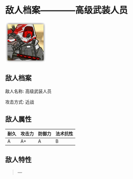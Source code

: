 # 敌人档案————高级武装人员

![高级武装人员](./eneIcons/高级武装人员.png)

## 敌人档案

敌人名称: 高级武装人员

攻击方式: 近战

## 敌人属性

| 耐久      | 攻击力  | 防御力 | 法术抗性 |
|---------|------|-----|------|
| A | A+ | A | B |

## 敌人特性
> —
